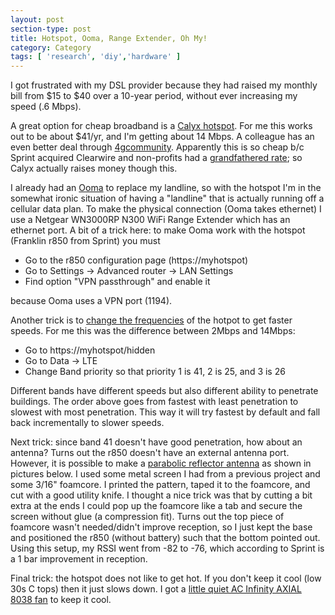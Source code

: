 ```yaml
---
layout: post
section-type: post
title: Hotspot, Ooma, Range Extender, Oh My!
category: Category
tags: [ 'research', 'diy','hardware' ]
---
```

I got frustrated with my DSL provider because they had raised my monthly bill from $15 to $40 over a 10-year period, without ever increasing my speed (.6 Mbps).

A great option for cheap broadband is a [Calyx hotspot](https://www.calyxinstitute.org/member/map). For me this works out to be about $41/yr, and I'm getting about 14 Mbps. A colleague has an even better deal through [4gcommunity](https://www.4gcommunity.org/community-store/?category=Basic+Membership). Apparently this is so cheap b/c Sprint acquired Clearwire and non-profits had a [grandfathered rate](https://boingboing.net/2016/09/22/i-have-found-a-secret-tunnel-t.html); so Calyx actually raises money though this.

I already had an [Ooma](https://www.ooma.com/) to replace my landline, so with the hotspot I'm in the somewhat ironic situation of having a "landline" that is actually running off a cellular data plan. To make the physical connection (Ooma takes ethernet) I use a Netgear WN3000RP N300 WiFi Range Extender which has an ethernet port. A bit of a trick here: to make Ooma work with the hotspot (Franklin r850 from Sprint) you must

- Go to the r850 configuration page (https://myhotspot)
- Go to Settings -> Advanced router -> LAN Settings
- Find option "VPN passthrough" and enable it

because Ooma uses a VPN port (1194).

Another trick is to [change the frequencies](https://freedata.io/r850-signal-improvement-guide) of the hotpot to get faster speeds. For me this was the difference between 2Mbps and 14Mbps:

- Go to https://myhotspot/hidden
- Go to Data -> LTE
- Change Band priority so that priority 1 is 41, 2 is 25, and 3 is 26

Different bands have different speeds but also different ability to penetrate buildings. The order above goes from fastest with least penetration to slowest with most penetration. This way it will try fastest by default and fall back incrementally to slower speeds.

Next trick: since band 41 doesn't have good penetration, how about an antenna? Turns out the r850 doesn't have an external antenna port. However, it is possible to make a [parabolic reflector antenna](https://www.freeantennas.com/projects/template/) as shown in pictures below. I used some metal screen I had from a previous project and some 3/16" foamcore. I printed the pattern, taped it to the foamcore, and cut with a good utility knife. I thought a nice trick was that by cutting a bit extra at the ends I could pop up the foamcore like a tab and secure the screen without glue (a compression fit). Turns out the top piece of foamcore wasn't needed/didn't improve reception, so I just kept the base and positioned the r850 (without battery) such that the bottom pointed out. Using this setup, my RSSI went from -82 to -76, which according to Sprint is a 1 bar improvement in reception.

<!-- Place this tag in your head or just before your close body tag. -->
<!-- <script type="text/javascript" src="https://apis.google.com/js/plusone.js"></script> -->
<!-- Place this tag where you want the widget to render. -->
<!-- <div class="g-post" data-href="https://plus.google.com/115988942600478124988/posts/G8dXmqfuJiy"></div> -->

<script src="https://cdn.jsdelivr.net/npm/publicalbum@latest/dist/pa-embed-player.min.js" async></script>
<div class="pa-embed-player" style="width:100%; height:480px; display:none;"
  data-link="https://photos.app.goo.gl/iUNNXLZ15bPVYAhY8"
  data-title="Hotspot"
  data-description="4 new photos · Album by Andrew Olney">
    <img data-src="https://lh3.googleusercontent.com/Ra55fvDTJ1_gJTkLzr3jIPenghfeWqgHaCw8vnWIHbVCGOSx7vg-p_cwLLOUxTKhnPQR6eqFmlQf5Cg6cNOmySdXD0YhmGFJuHFeJkH399lskZtFG4vQgzvmiXZDaGgIpnRGgq6hQlo=w1920-h1080" src="" alt="" />
  <img data-src="https://lh3.googleusercontent.com/Mn4jqroixgDsiNUr2hCFpdPh9hDkjEx_x3B4F_pHt637hgqpDzwHOQv5tcAuHUp4OyPi_8Zl7DT31Rp-C2jER0k0FRBZqVuC9W-33W1Tnb1DOrQBKOs5XeJMAr9v2MYZhKmKlsBqzdA=w1920-h1080" src="" alt="" />
  <img data-src="https://lh3.googleusercontent.com/Qfiakw6WKZT3WRjByLkPnXykvJmRYcGIPWJ-bqXhrXRKjgyT-arbL9TRUeEtTUwuFNRXP7NQh7-R7259Us5j0gtDBnYOcGP8Ume0bXIOcLF5FwwtrI3CSNau1SbHtd-WZcQO9jbe2nI=w1920-h1080" src="" alt="" />
  <img data-src="https://lh3.googleusercontent.com/H7gh7nz9THS7B2eqXEX56Ysg3RHp7Yz_WHfV44qSFIFlIU_t26ggDrH1lwdtdiqkJaGkZJrEQ2GQ8Bb98Ln-eQyk1690gCJE0PZJK2m2eh8CoNqIhT8Sdro4ITt0NQesCWzgPa3CcIs=w1920-h1080" src="" alt="" />
</div>


Final trick: the hotspot does not like to get hot. If you don't keep it cool (low 30s C tops) then it just slows down. I got a [little quiet AC Infinity AXIAL 8038 fan](https://www.amazon.com/gp/product/B009OXTWZI/ref=od_aui_detailpages00?ie=UTF8&psc=1) to keep it cool. 




